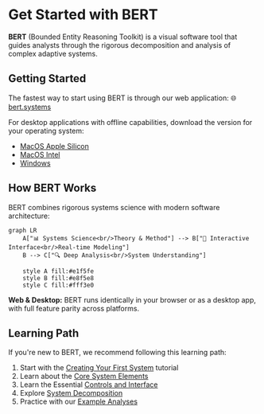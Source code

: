 # Get Started with BERT

**BERT** (Bounded Entity Reasoning Toolkit) is a visual software tool that guides analysts through the rigorous decomposition and analysis of complex adaptive systems.

## Getting Started <a href="#getting-started" id="getting-started"></a>

The fastest way to start using BERT is through our web application: 🌐 [bert.systems](https://bert.systems/)​

For desktop applications with offline capabilities, download the version for your operating system:

* ​[MacOS Apple Silicon](https://github.com/halcyonic-systems/bert/releases/download/v0.1.0-beta/bert_0.1.0_aarch64.dmg)​
* ​[MacOS Intel](https://github.com/halcyonic-systems/bert/releases/download/v0.1.0-beta/bert_0.1.0_x64.dmg)​
* ​[Windows](https://github.com/halcyonic-systems/bert/releases/download/v0.1.0-beta/bert.exe)​

## How BERT Works

BERT combines rigorous systems science with modern software architecture:

```mermaid
graph LR
    A["📊 Systems Science<br/>Theory & Method"] --> B["🎨 Interactive Interface<br/>Real-time Modeling"]
    B --> C["🔍 Deep Analysis<br/>System Understanding"]
    
    style A fill:#e1f5fe
    style B fill:#e8f5e8
    style C fill:#fff3e0
```

**Web & Desktop:** BERT runs identically in your browser or as a desktop app, with full feature parity across platforms.

## Learning Path <a href="#learning-path" id="learning-path"></a>

If you're new to BERT, we recommend following this learning path:

1. Start with the [Creating Your First System](getting-started/creating-your-first-system/) tutorial
2. Learn about the [Core System Elements](getting-started/creating-your-first-system/system-elements.md)
3. Learn the Essential [Controls and Interface](getting-started/controls-and-interface.md)
4. Explore [System Decomposition](getting-started/creating-your-first-system/step-11-system-decomposition.md)
5. Practice with our [Example Analyses](getting-started/examples/)


